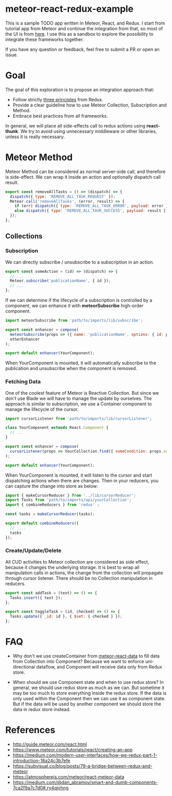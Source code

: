 # meteor-react-redux-example

This is a sample TODO app written in Meteor, React, and Redux. I start from tutorial app from Meteor and continue
the integration from that, so most of the UI is from [here](https://www.meteor.com/tutorials/react/creating-an-app).
I use this as a sandbox to explore the possibility to integrate these frameworks together.

If you have any question or feedback, feel free to submit a PR or open an issue.

# Goal

The goal of this exploration is to propose an integration approach that:

  * Follow strictly [three principles](http://redux.js.org/docs/introduction/ThreePrinciples.html) from Redux.
  * Provide a clear guideline how to use Meteor Collection, Subscription and Method.
  * Embrace best practices from all frameworks.

In general, we will place all side-effects call to redux actions using **react-thunk**. We try to avoid using unnecessary
middleware or other libraries, unless it is really necessary.

# Meteor Method

Meteor Method can be considered as normal server-side call, and therefore is side-effect. We can wrap it inside an
action and optionally dispatch call result.

``` javascript
export const removeAllTasks = () => (dispatch) => {
  dispatch({ type: 'REMOVE_ALL_TASK_REQUEST' });
  Meteor.call('removeAllTasks', (error, result) => {
    if (err) dispatch({ type: 'REMOVE_ALL_TASK_ERROR', payload: error });
    else dispatch({ type: 'REMOVE_ALL_TASK_SUCCESS', payload: result });
  });
};
```

## Collections

### Subscription

We can directly subscribe / unsubscribe to a subscription in an action.

``` javascript
export const someAction = (id) => (dispatch) => {
  // ...
  Meteor.subscribe('publicationName', { id });
  // ...
};
```

If we can determine if the lifecycle of a subscription is controlled by a component, we can enhance it with **meteorSubscribe**
high-order component.

``` javascript
import meteorSubscribe from 'path/to/imports/lib/subscribe';

export const enhancer = compose(
  meteorSubscribe(props => ({ name: 'publicationName', options: { id: props.id } })),
  otherEnhancer
);

export default enhancer(YourComponent);
```

When YourComponent is mounted, it will automatically subscribe to the publication and unsubscribe when the component is removed.

### Fetching Data

One of the coolest feature of Meteor is Reactive Collection. But since we don't use Blade we will have to manage the
update by ourselves. The approach is similar to subscription, we use a Container component to manage the
lifecycle of the cursor.

``` javascript
import cursorListener from 'path/to/imports/lib/cursorListener';

class YourComponent extends React.Component {
  // ...
}

export const enhancer = compose(
  cursorListener(props => YourCollection.find({ someCondition: props.someValue }))
);

export default enhancer(YourComponent);
```

When YourComponent is mounted, it will listen to the cursor and start dispatching actions when there are changes. Then
in your reducers, you can capture the change into store as below:

``` javascript
import { makeCursorReducer } from '../lib/cursorReducer';
import Tasks from 'path/to/imports/api/yourCollection';
import { combineReducers } from 'redux' ;

const tasks = makeCursorReducer(tasks);

export default combineReducers({
  // ....
  tasks
});
```

### Create/Update/Delete

All CUD activities to Meteor collection are considered as side effect, because it changes the underlying storage. It is
best to wrap all manipulation calls in actions, the change from the collection will propagate through cursor listener. 
There should be no Collection manipulation in reducers.


``` javascript
export const addTask = (text) => () => {
  Tasks.insert({ text });
};

export const toggleTask = (id, checked) => () => {
  Tasks.update({ _id: id }, { $set: { checked } });
};
```

# FAQ

- Why don't we use createContainer from [meteor-react-data](http://guide.meteor.com/react.html#data) to fill data from Collection into Component?
Because we want to enforce uni-directional dataflow, and Component will receive data only from Redux store. 

- When should we use Component state and when to use redux store?
In general, we should use redux store as much as we can. But sometime it may be too much to store everything inside the redux store. 
If the data is only used within the Component then we can use it as component state. But if the data will be used by another component we should
store the data in redux store instead.


# References

  * http://guide.meteor.com/react.html
  * https://www.meteor.com/tutorials/react/creating-an-app
  * https://medium.com/modern-user-interfaces/how-we-redux-part-1-introduction-18a24c3b7efe
  * https://subvisual.co/blog/posts/79-a-bridge-between-redux-and-meteor
  * https://atmospherejs.com/meteor/react-meteor-data
  * https://medium.com/@dan_abramov/smart-and-dumb-components-7ca2f9a7c7d0#.ry4qjvhng
